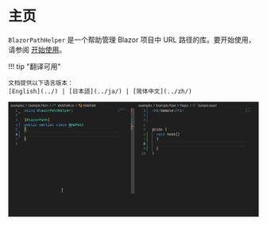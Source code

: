 # 主页

`BlazorPathHelper` 是一个帮助管理 Blazor 项目中 URL 路径的库。要开始使用，请参阅 [开始使用](./GettingStarted/index.md)。

!!! tip "翻译可用"

    文档提供以下语言版本：
    [English](../) | [日本語](../ja/) | [简体中文](../zh/)

![示例](../assets/sample.gif)